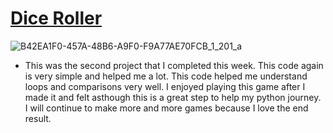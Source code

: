 # [Dice Roller](https://github.com/Darrenrodricks/DiceRoller)
![B42EA1F0-457A-48B6-A9F0-F9A77AE70FCB_1_201_a](https://user-images.githubusercontent.com/86697301/131470634-42bb729f-782f-4d9d-a218-22ddf94dd71d.jpeg)
* This was the second project that I completed this week. This code again is very simple and helped me a lot. This code helped me understand loops and comparisons very well. I enjoyed playing this game after I made it and felt asthough this is a great step to help my python journey. I will continue to make more and more games because I love the end result.
